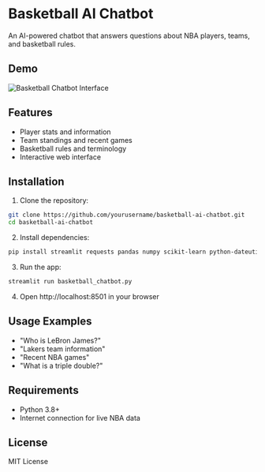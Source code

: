 # Basketball AI Chatbot

An AI-powered chatbot that answers questions about NBA players, teams, and basketball rules.

## Demo
![Basketball Chatbot Interface](img(1).png)

## Features
- Player stats and information
- Team standings and recent games
- Basketball rules and terminology
- Interactive web interface

## Installation

1. Clone the repository:
```bash
git clone https://github.com/yourusername/basketball-ai-chatbot.git
cd basketball-ai-chatbot
```

2. Install dependencies:
```bash
pip install streamlit requests pandas numpy scikit-learn python-dateutil
```

3. Run the app:
```bash
streamlit run basketball_chatbot.py
```

4. Open http://localhost:8501 in your browser

## Usage Examples
- "Who is LeBron James?"
- "Lakers team information"
- "Recent NBA games"
- "What is a triple double?"

## Requirements
- Python 3.8+
- Internet connection for live NBA data

## License
MIT License
